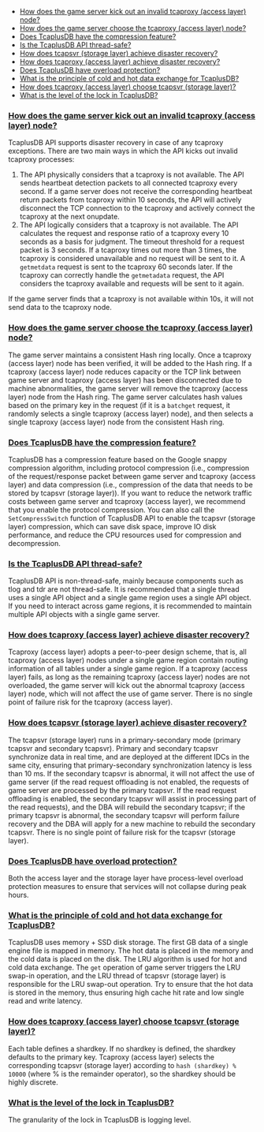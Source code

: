 
- [How does the game server kick out an invalid tcaproxy (access layer) node?](#52)
- [How does the game server choose the tcaproxy (access layer) node?](#53)
- [Does TcaplusDB have the compression feature?](#59)
- [Is the TcaplusDB API thread-safe?](#61)
- [How does tcapsvr (storage layer) achieve disaster recovery?](#63)
- [How does tcaproxy (access layer) achieve disaster recovery?](#62)
- [Does TcaplusDB have overload protection?](#66)
- [What is the principle of cold and hot data exchange for TcaplusDB?](#71)
- [How does tcaproxy (access layer) choose tcapsvr (storage layer)?](#81)
- [What is the level of the lock in TcaplusDB?](#84)

### [How does the game server kick out an invalid tcaproxy (access layer) node?](id:52)
TcaplusDB API supports disaster recovery in case of any tcaproxy exceptions. There are two main ways in which the API kicks out invalid tcaproxy processes:

1. The API physically considers that a tcaproxy is not available. The API sends heartbeat detection packets to all connected tcaproxy every second. If a game server does not receive the corresponding heartbeat return packets from tcaproxy within 10 seconds, the API will actively disconnect the TCP connection to the tcaproxy and actively connect the tcaproxy at the next onupdate.
2. The API logically considers that a tcaproxy is not available. The API calculates the request and response ratio of a tcaproxy every 10 seconds as a basis for judgment. The timeout threshold for a request packet is 3 seconds. If a tcaproxy times out more than 3 times, the tcaproxy is considered unavailable and no request will be sent to it. A `getmetdata` request is sent to the tcaproxy 60 seconds later. If the tcaproxy can correctly handle the `getmetadata` request, the API considers the tcaproxy available and requests will be sent to it again.

If the game server finds that a tcaproxy is not available within 10s, it will not send data to the tcaproxy node.

### [How does the game server choose the tcaproxy (access layer) node?](id:53)
The game server maintains a consistent Hash ring locally. Once a tcaproxy (access layer) node has been verified, it will be added to the Hash ring. If a tcaproxy (access layer) node reduces capacity or the TCP link between game server and tcaproxy (access layer) has been disconnected due to machine abnormalities, the game server will remove the tcaproxy (access layer) node from the Hash ring. The game server calculates hash values based on the primary key in the request (if it is a `batchget` request, it randomly selects a single tcaproxy (access layer) node), and then selects a single tcaproxy (access layer) node from the consistent Hash ring.

### [Does TcaplusDB have the compression feature?](id:59)
TcaplusDB has a compression feature based on the Google snappy compression algorithm, including protocol compression (i.e., compression of the request/response packet between game server and tcaproxy (access layer) and data compression (i.e., compression of the data that needs to be stored by tcapsvr (storage layer)). If you want to reduce the network traffic costs between game server and tcaproxy (access layer), we recommend that you enable the protocol compression. You can also call the `SetCompressSwitch` function of TcaplusDB API to enable the tcapsvr (storage layer) compression, which can save disk space, improve IO disk performance, and reduce the CPU resources used for compression and decompression.

### [Is the TcaplusDB API thread-safe?](id:61)
TcaplusDB API is non-thread-safe, mainly because components such as tlog and tdr are not thread-safe. It is recommended that a single thread uses a single API object and a single game region uses a single API object. If you need to interact across game regions, it is recommended to maintain multiple API objects with a single game server.

### [How does tcaproxy (access layer) achieve disaster recovery?](id:62)
Tcaproxy (access layer) adopts a peer-to-peer design scheme, that is, all tcaproxy (access layer) nodes under a single game region contain routing information of all tables under a single game region. If a tcaproxy (access layer) fails, as long as the remaining tcaproxy (access layer) nodes are not overloaded, the game server will kick out the abnormal tcaproxy (access layer) node, which will not affect the use of game server. There is no single point of failure risk for the tcaproxy (access layer).

### [How does tcapsvr (storage layer) achieve disaster recovery?](id:63)
The tcapsvr (storage layer) runs in a primary-secondary mode (primary tcapsvr and secondary tcapsvr). Primary and secondary tcapsvr synchronize data in real time, and are deployed at the different IDCs in the same city, ensuring that primary-secondary synchronization latency is less than 10 ms. If the secondary tcapsvr is abnormal, it will not affect the use of game server (if the read request offloading is not enabled, the requests of game server are processed by the primary tcapsvr. If the read request offloading is enabled, the secondary tcapsvr will assist in processing part of the read requests), and the DBA will rebuild the secondary tcapsvr; if the primary tcapsvr is abnormal, the secondary tcapsvr will perform failure recovery and the DBA will apply for a new machine to rebuild the secondary tcapsvr. There is no single point of failure risk for the tcapsvr (storage layer).

### [Does TcaplusDB have overload protection?](id:66)
Both the access layer and the storage layer have process-level overload protection measures to ensure that services will not collapse during peak hours.

### [What is the principle of cold and hot data exchange for TcaplusDB?](id:71)
TcaplusDB uses memory + SSD disk storage. The first GB data of a single engine file is mapped in memory. The hot data is placed in the memory and the cold data is placed on the disk. The LRU algorithm is used for hot and cold data exchange. The `get` operation of game server triggers the LRU swap-in operation, and the LRU thread of tcapsvr (storage layer) is responsible for the LRU swap-out operation. Try to ensure that the hot data is stored in the memory, thus ensuring high cache hit rate and low single read and write latency.

### [How does tcaproxy (access layer) choose tcapsvr (storage layer)?](id:81)
Each table defines a shardkey. If no shardkey is defined, the shardkey defaults to the primary key. Tcaproxy (access layer) selects the corresponding tcapsvr (storage layer) according to `hash (shardkey) % 10000` (where % is the remainder operator), so the shardkey should be highly discrete.

### [What is the level of the lock in TcaplusDB?](id:84)
The granularity of the lock in TcaplusDB is logging level.
